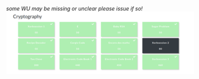 *some WU may be missing or unclear please issue if so!*
![](/images/UnitedCTF-2022/crypto/crypto.png)
